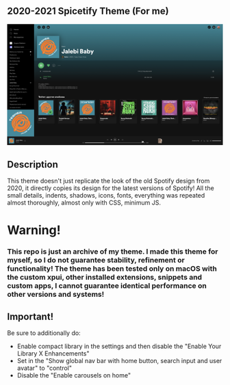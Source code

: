 ## 2020-2021 Spicetify Theme (For me)

![preview](screenshots/preview.png)

## Description

This theme doesn't just replicate the look of the old Spotify design from 2020, it directly copies its design for the latest versions of Spotify! All the small details, indents, shadows, icons, fonts, everything was repeated almost thoroughly, almost only with CSS, minimum JS.

# Warning!
### This repo is just an archive of my theme. I made this theme for myself, so I do not guarantee stability, refinement or functionality! The theme has been tested only on macOS with the custom xpui, other installed extensions, snippets and custom apps, I cannot guarantee identical performance on other versions and systems!

## Important!
Be sure to additionally do:
- Enable compact library in the settings and then disable the "Enable Your Library X Enhancements"
- Set in the "Show global nav bar with home button, search input and user avatar" to "control"
- Disable the "Enable carousels on home"